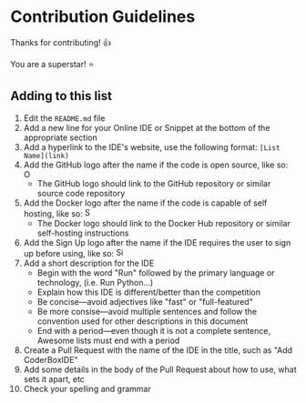 # Contribution Guidelines

Thanks for contributing! :+1:

You are a superstar! :star:

## Adding to this list

1. Edit the `README.md` file
2. Add a new line for your Online IDE or Snippet at the bottom of the appropriate section
3. Add a hyperlink to the IDE's website, use the following format: `[List Name](link)`
4. Add the GitHub logo after the name if the code is open source, like so: <img title="Open Source" width="16" src="https://cdn.jsdelivr.net/npm/simple-icons@1.2.7/icons/github.svg" />
    - The GitHub logo should link to the GitHub repository or similar source code repository
5. Add the Docker logo after the name if the code is capable of self hosting, like so: <img title="Self Hosted" width="16" src="https://cdn.jsdelivr.net/npm/simple-icons@1.2.7/icons/docker.svg" />
    - The Docker logo should link to the Docker Hub repository or similar self-hosting instructions
6. Add the Sign Up logo after the name if the IDE requires the user to sign up before using, like so: <img title="Sign Up Required" width="16" src="https://cdn.jsdelivr.net/npm/simple-icons@1.2.7/icons/shopify.svg" />
7. Add a short description for the IDE
    - Begin with the word "Run" followed by the primary language or technology, (i.e. Run Python...)
    - Explain how this IDE is different/better than the competition
    - Be concise—avoid adjectives like "fast" or "full-featured"
    - Be more consise—avoid multiple sentences and follow the convention used for other descriptions in this document
    - End with a period—even though it is not a complete sentence, Awesome lists must end with a period
8. Create a Pull Request with the name of the IDE in the title, such as "Add CoderBoxIDE"
9. Add some details in the body of the Pull Request about how to use, what sets it apart, etc
10. Check your spelling and grammar
